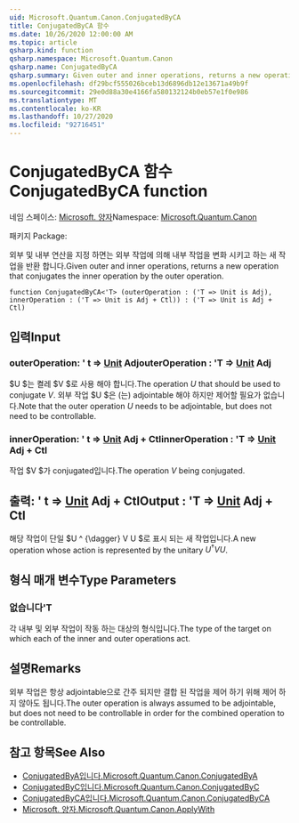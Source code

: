 ```yaml
---
uid: Microsoft.Quantum.Canon.ConjugatedByCA
title: ConjugatedByCA 함수
ms.date: 10/26/2020 12:00:00 AM
ms.topic: article
qsharp.kind: function
qsharp.namespace: Microsoft.Quantum.Canon
qsharp.name: ConjugatedByCA
qsharp.summary: Given outer and inner operations, returns a new operation that conjugates the inner operation by the outer operation.
ms.openlocfilehash: df29bcf555026bceb13d6896db12e13671a49b9f
ms.sourcegitcommit: 29e0d88a30e4166fa580132124b0eb57e1f0e986
ms.translationtype: MT
ms.contentlocale: ko-KR
ms.lasthandoff: 10/27/2020
ms.locfileid: "92716451"
---
```

# <a name="conjugatedbyca-function"></a><span data-ttu-id="dcc51-102">ConjugatedByCA 함수</span><span class="sxs-lookup"><span data-stu-id="dcc51-102">ConjugatedByCA function</span></span>

<span data-ttu-id="dcc51-103">네임 스페이스: [Microsoft. 양자](xref:Microsoft.Quantum.Canon)</span><span class="sxs-lookup"><span data-stu-id="dcc51-103">Namespace: [Microsoft.Quantum.Canon](xref:Microsoft.Quantum.Canon)</span></span>

<span data-ttu-id="dcc51-104">패키지 [](https://nuget.org/packages/)</span><span class="sxs-lookup"><span data-stu-id="dcc51-104">Package: [](https://nuget.org/packages/)</span></span>


<span data-ttu-id="dcc51-105">외부 및 내부 연산을 지정 하면는 외부 작업에 의해 내부 작업을 변화 시키고 하는 새 작업을 반환 합니다.</span><span class="sxs-lookup"><span data-stu-id="dcc51-105">Given outer and inner operations, returns a new operation that conjugates the inner operation by the outer operation.</span></span>

```qsharp
function ConjugatedByCA<'T> (outerOperation : ('T => Unit is Adj), innerOperation : ('T => Unit is Adj + Ctl)) : ('T => Unit is Adj + Ctl)
```


## <a name="input"></a><span data-ttu-id="dcc51-106">입력</span><span class="sxs-lookup"><span data-stu-id="dcc51-106">Input</span></span>

### <a name="outeroperation--t--unit-adj"></a><span data-ttu-id="dcc51-107">outerOperation: ' t => [Unit](xref:microsoft.quantum.lang-ref.unit) Adj</span><span class="sxs-lookup"><span data-stu-id="dcc51-107">outerOperation : 'T => [Unit](xref:microsoft.quantum.lang-ref.unit) Adj</span></span>

<span data-ttu-id="dcc51-108">$U $는 켤레 $V $로 사용 해야 합니다.</span><span class="sxs-lookup"><span data-stu-id="dcc51-108">The operation $U$ that should be used to conjugate $V$.</span></span> <span data-ttu-id="dcc51-109">외부 작업 $U $은 (는) adjointable 해야 하지만 제어할 필요가 없습니다.</span><span class="sxs-lookup"><span data-stu-id="dcc51-109">Note that the outer operation $U$ needs to be adjointable, but does not need to be controllable.</span></span>


### <a name="inneroperation--t--unit-adj--ctl"></a><span data-ttu-id="dcc51-110">innerOperation: ' t => [Unit](xref:microsoft.quantum.lang-ref.unit) Adj + Ctl</span><span class="sxs-lookup"><span data-stu-id="dcc51-110">innerOperation : 'T => [Unit](xref:microsoft.quantum.lang-ref.unit) Adj + Ctl</span></span>

<span data-ttu-id="dcc51-111">작업 $V $가 conjugated입니다.</span><span class="sxs-lookup"><span data-stu-id="dcc51-111">The operation $V$ being conjugated.</span></span>



## <a name="output--t--unit-adj--ctl"></a><span data-ttu-id="dcc51-112">출력: ' t => [Unit](xref:microsoft.quantum.lang-ref.unit) Adj + Ctl</span><span class="sxs-lookup"><span data-stu-id="dcc51-112">Output : 'T => [Unit](xref:microsoft.quantum.lang-ref.unit) Adj + Ctl</span></span>

<span data-ttu-id="dcc51-113">해당 작업이 단일 $U ^ {\dagger} V U $로 표시 되는 새 작업입니다.</span><span class="sxs-lookup"><span data-stu-id="dcc51-113">A new operation whose action is represented by the unitary $U^{\dagger} V U$.</span></span>

## <a name="type-parameters"></a><span data-ttu-id="dcc51-114">형식 매개 변수</span><span class="sxs-lookup"><span data-stu-id="dcc51-114">Type Parameters</span></span>

### <a name="t"></a><span data-ttu-id="dcc51-115">없습니다</span><span class="sxs-lookup"><span data-stu-id="dcc51-115">'T</span></span>

<span data-ttu-id="dcc51-116">각 내부 및 외부 작업이 작동 하는 대상의 형식입니다.</span><span class="sxs-lookup"><span data-stu-id="dcc51-116">The type of the target on which each of the inner and outer operations act.</span></span>

## <a name="remarks"></a><span data-ttu-id="dcc51-117">설명</span><span class="sxs-lookup"><span data-stu-id="dcc51-117">Remarks</span></span>

<span data-ttu-id="dcc51-118">외부 작업은 항상 adjointable으로 간주 되지만 결합 된 작업을 제어 하기 위해 제어 하지 않아도 됩니다.</span><span class="sxs-lookup"><span data-stu-id="dcc51-118">The outer operation is always assumed to be adjointable, but does not need to be controllable in order for the combined operation to be controllable.</span></span>

## <a name="see-also"></a><span data-ttu-id="dcc51-119">참고 항목</span><span class="sxs-lookup"><span data-stu-id="dcc51-119">See Also</span></span>

- [<span data-ttu-id="dcc51-120">ConjugatedByA입니다.</span><span class="sxs-lookup"><span data-stu-id="dcc51-120">Microsoft.Quantum.Canon.ConjugatedByA</span></span>](xref:Microsoft.Quantum.Canon.ConjugatedByA)
- [<span data-ttu-id="dcc51-121">ConjugatedByC입니다.</span><span class="sxs-lookup"><span data-stu-id="dcc51-121">Microsoft.Quantum.Canon.ConjugatedByC</span></span>](xref:Microsoft.Quantum.Canon.ConjugatedByC)
- [<span data-ttu-id="dcc51-122">ConjugatedByCA입니다.</span><span class="sxs-lookup"><span data-stu-id="dcc51-122">Microsoft.Quantum.Canon.ConjugatedByCA</span></span>](xref:Microsoft.Quantum.Canon.ConjugatedByCA)
- [<span data-ttu-id="dcc51-123">Microsoft. 양자.</span><span class="sxs-lookup"><span data-stu-id="dcc51-123">Microsoft.Quantum.Canon.ApplyWith</span></span>](xref:Microsoft.Quantum.Canon.ApplyWith)